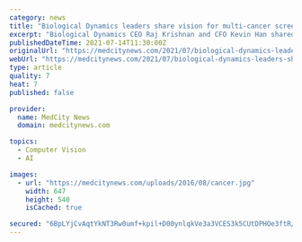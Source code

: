 ```yaml
---
category: news
title: "Biological Dynamics leaders share vision for multi-cancer screening test as new standard of medical care"
excerpt: "Biological Dynamics CEO Raj Krishnan and CFO Kevin Han shared what informs their vision for developing liquid biopsies to detect cancer at the earliest stages to ensure the best outcome for patients."
publishedDateTime: 2021-07-14T11:30:00Z
originalUrl: "https://medcitynews.com/2021/07/biological-dynamics-leaders-share-vision-for-multi-cancer-screening-test-as-new-standard-of-medical-care/"
webUrl: "https://medcitynews.com/2021/07/biological-dynamics-leaders-share-vision-for-multi-cancer-screening-test-as-new-standard-of-medical-care/"
type: article
quality: 7
heat: 7
published: false

provider:
  name: MedCity News
  domain: medcitynews.com

topics:
  - Computer Vision
  - AI

images:
  - url: "https://medcitynews.com/uploads/2016/08/cancer.jpg"
    width: 647
    height: 540
    isCached: true

secured: "6BpLYjCvAqtYkNT3Rw0umf+kpil+D00ynlqkVe3a3VCES3k5CUtDPHOe3ftR/b9k1Zmk9Y97Nz2sQwp5iB/vefQtCqkuSkbu9dglThBtZdI9ubAl6nS9SS21dXi9M+9AmHNu24InnsZo+HP5iYw4c1YVsqlnUMN9oz+fSPT6VvGjIXwda6Mk41AlFXTHo/EzJEwpuBrml5Uq2uJvjxeX1dQtAUyshALWSvLDSL77cd9shHpgJrgjAPVZ6qXQ4IsfBRCAb/qlFskMkx9xovK5O3YZYJGBmaP/JOYcmjhlqNAE4Eqjd76VAIQpaJXwisLXr5Q1AGosVj1I4lZhoTyzk1NJcZMwFrCsub4/DfoIp1k=;JKEqQ+r0qn52mDuvUdmufA=="
---
```


